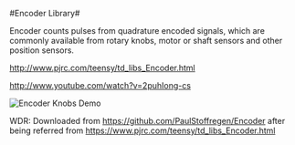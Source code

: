 #Encoder Library#

Encoder counts pulses from quadrature encoded signals, which are commonly available from rotary knobs, motor or shaft sensors and other position sensors. 

http://www.pjrc.com/teensy/td_libs_Encoder.html

http://www.youtube.com/watch?v=2puhIong-cs

![Encoder Knobs Demo](http://www.pjrc.com/teensy/td_libs_Encoder_1.jpg)

WDR: Downloaded from https://github.com/PaulStoffregen/Encoder after being referred from https://www.pjrc.com/teensy/td_libs_Encoder.html
